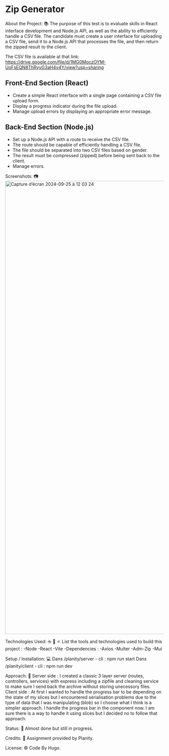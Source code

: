 <h1>Zip Generator</h1>

About the Project: 📚
The purpose of this test is to evaluate skills in React interface development and Node.js API, as well as the ability to efficiently handle a CSV file. The candidate must create a user interface for uploading a CSV file, send it to a Node.js API that processes the file, and then return the zipped result to the client.

The CSV file is available at that link: https://drive.google.com/file/d/1MG0MoczOYM-UoFsEQN8ThRyyG3aH4v4Y/view?usp=sharing

## Front-End Section (React)

- Create a simple React interface with a single page containing a CSV file upload form.
- Display a progress indicator during the file upload.
- Manage upload errors by displaying an appropriate error message.

## Back-End Section (Node.js)

- Set up a Node.js API with a route to receive the CSV file.
- The route should be capable of efficiently handling a CSV file.
- The file should be separated into two CSV files based on gender.
- The result must be compressed (zipped) before being sent back to the client.
- Manage errors.

Screenshots: 📷
<img width="1440" alt="Capture d’écran 2024-09-25 à 12 03 24" src="https://github.com/user-attachments/assets/6a83bd60-50aa-42e8-bd84-b8af8f9dbce5">

Technologies Used: ☕️ 🐍 ⚛️
List the tools and technologies used to build this project :
-Node
-React
-Vite
-Dependencies :
-Axios
-Multer
-Adm-Zip
-Mui

Setup / Installation: 💻
Dans /planity/server - cli : npm run start 
Dans /planity/client - cli : npm run dev 

Approach: 🚶
Server side : I created a classic 3 layer server (routes, controllers, services) with express including a zipfile and cleaning service to make sure I send back the archive without storing unecessory files.
Client side : At first I wanted to handle the progress bar to be depending on the state of my slices but I encountered serialisation problems due to the type of data that I was manipulating (blob) so I choose what I think is a simpler approach.
I handle the progress bar in the component now. I am sure there is a way to handle it using slices but I decided no to follow that approach.

Status: 📶
Almost done but still in progress.

Credits: 📝
Assignment provided by Planity.

License: ©️
Code By Hugo.
